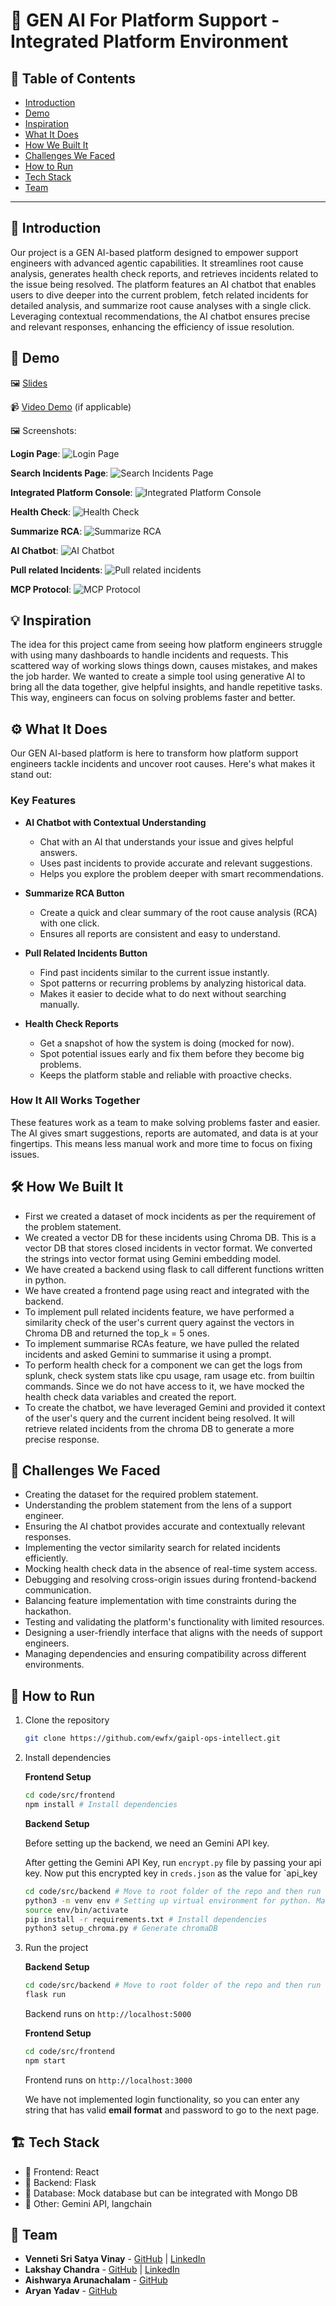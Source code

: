 # 🚀 GEN AI For Platform Support - Integrated Platform Environment

## 📌 Table of Contents
- [Introduction](#introduction)
- [Demo](#demo)
- [Inspiration](#inspiration)
- [What It Does](#what-it-does)
- [How We Built It](#how-we-built-it)
- [Challenges We Faced](#challenges-we-faced)
- [How to Run](#how-to-run)
- [Tech Stack](#tech-stack)
- [Team](#team)

---

## 🎯 Introduction
Our project is a GEN AI-based platform designed to empower support engineers with advanced agentic capabilities. It streamlines root cause analysis, generates health check reports, and retrieves incidents related to the issue being resolved. The platform features an AI chatbot that enables users to dive deeper into the current problem, fetch related incidents for detailed analysis, and summarize root cause analyses with a single click. Leveraging contextual recommendations, the AI chatbot ensures precise and relevant responses, enhancing the efficiency of issue resolution.

## 🎥 Demo

🖼️ [Slides](artifacts/demo/Hackathon_OpsIntellect.pptx)

📹 [Video Demo](#) (if applicable)

🖼️ Screenshots:

**Login Page**:
![Login Page](images/login.png)

**Search Incidents Page**:
![Search Incidents Page](images/search.png)

**Integrated Platform Console**:
![Integrated Platform Console](images/incident.png)

**Health Check**:
![Health Check](images/healthCheck.png)

**Summarize RCA**:
![Summarize RCA](images/summarize_rca.png)

**AI Chatbot**:
![AI Chatbot](images/chatbot.png)

**Pull related Incidents**:
![Pull related incidents](images/related.png)

**MCP Protocol**:
![MCP Protocol](images/mcp.png)

## 💡 Inspiration
The idea for this project came from seeing how platform engineers struggle with using many dashboards to handle incidents and requests. This scattered way of working slows things down, causes mistakes, and makes the job harder. We wanted to create a simple tool using generative AI to bring all the data together, give helpful insights, and handle repetitive tasks. This way, engineers can focus on solving problems faster and better.

## ⚙️ What It Does
Our GEN AI-based platform is here to transform how platform support engineers tackle incidents and uncover root causes. Here's what makes it stand out:

### **Key Features**

- **AI Chatbot with Contextual Understanding**  
   - Chat with an AI that understands your issue and gives helpful answers.  
   - Uses past incidents to provide accurate and relevant suggestions.  
   - Helps you explore the problem deeper with smart recommendations.

- **Summarize RCA Button**  
   - Create a quick and clear summary of the root cause analysis (RCA) with one click.  
   - Ensures all reports are consistent and easy to understand.

- **Pull Related Incidents Button**  
   - Find past incidents similar to the current issue instantly.  
   - Spot patterns or recurring problems by analyzing historical data.  
   - Makes it easier to decide what to do next without searching manually.

- **Health Check Reports**  
   - Get a snapshot of how the system is doing (mocked for now).  
   - Spot potential issues early and fix them before they become big problems.  
   - Keeps the platform stable and reliable with proactive checks.

### **How It All Works Together**  
These features work as a team to make solving problems faster and easier. The AI gives smart suggestions, reports are automated, and data is at your fingertips. This means less manual work and more time to focus on fixing issues.

## 🛠️ How We Built It

- First we created a dataset of mock incidents as per the requirement of the problem statement.
- We created a vector DB for these incidents using Chroma DB. This is a vector DB that stores closed incidents in vector format. We converted the strings into vector format using Gemini embedding model.
- We have created a backend using flask to call different functions written in python.
- We have created a frontend page using react and integrated with the backend.
- To implement pull related incidents feature, we have performed a similarity check of the user's current query against the vectors in Chroma DB and returned the top_k = 5 ones.
- To implement summarise RCAs feature, we have pulled the related incidents and asked Gemini to summarise it using a prompt.
- To perform health check for a component we can get the logs from splunk, check system stats like cpu usage, ram usage etc. from builtin commands. Since we do not have access to it, we have mocked the health check data variables and created the report.
- To create the chatbot, we have leveraged Gemini and provided it context of the user's query and the current incident being resolved. It will retrieve related incidents from the chroma DB to generate a more precise response.

## 🚧 Challenges We Faced

- Creating the dataset for the required problem statement.
- Understanding the problem statement from the lens of a support engineer.
- Ensuring the AI chatbot provides accurate and contextually relevant responses.
- Implementing the vector similarity search for related incidents efficiently.
- Mocking health check data in the absence of real-time system access.
- Debugging and resolving cross-origin issues during frontend-backend communication.
- Balancing feature implementation with time constraints during the hackathon.
- Testing and validating the platform's functionality with limited resources.
- Designing a user-friendly interface that aligns with the needs of support engineers.
- Managing dependencies and ensuring compatibility across different environments.

## 🏃 How to Run
1. Clone the repository  
   ```sh
   git clone https://github.com/ewfx/gaipl-ops-intellect.git
   ```
2. Install dependencies  

   **Frontend Setup**
   ```sh
   cd code/src/frontend
   npm install # Install dependencies
   ```

   **Backend Setup**

   Before setting up the backend, we need an Gemini API key.

   After getting the Gemini API Key, run `encrypt.py` file by passing your api key. Now put this encrypted key in `creds.json` as the value for `api_key

   ```sh
   cd code/src/backend # Move to root folder of the repo and then run this command
   python3 -m venv env # Setting up virtual environment for python. Make sure python is of version 3.13
   source env/bin/activate
   pip install -r requirements.txt # Install dependencies
   python3 setup_chroma.py # Generate chromaDB
   ```
3. Run the project 

   **Backend Setup**
   ```sh
   cd code/src/backend # Move to root folder of the repo and then run this command
   flask run
   ```
   Backend runs on `http://localhost:5000`

   **Frontend Setup**
   ```sh
   cd code/src/frontend
   npm start
   ```
   Frontend runs on `http://localhost:3000`

   We have not implemented login functionality, so you can enter any string that has valid **email format** and password to go to the next page. 

## 🏗️ Tech Stack
- 🔹 Frontend: React
- 🔹 Backend: Flask
- 🔹 Database: Mock database but can be integrated with Mongo DB
- 🔹 Other: Gemini API, langchain

## 👥 Team
- **Venneti Sri Satya Vinay** - [GitHub](https://github.com/srisatyavinay) | [LinkedIn](https://www.linkedin.com/in/srisatyavinay)
- **Lakshay Chandra** - [GitHub](https://github.com/Lakshayy28) | [LinkedIn](https://www.linkedin.com/in/lakshay-chandra28/)
- **Aishwarya Arunachalam** - [GitHub](https://github.com/Aishwarya1221)
- **Aryan Yadav** - [GitHub](https://github.com/Aryany871)
